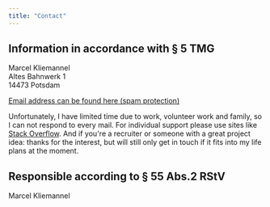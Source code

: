 ```yaml
---
title: "Contact"
---
```


## Information in accordance with § 5 TMG

Marcel Kliemannel  
Altes Bahnwerk 1  
14473 Potsdam

[Email address can be found here (spam protection)](https://mailhide.io/e/eJJkNwwq)

Unfortunately, I have limited time due to work, volunteer work and family, so I can not respond to every mail. For individual support please use sites like [Stack Overflow](https://stackoverflow.com). And if you're a recruiter or someone with a great project idea: thanks for the interest, but will still only get in touch if it fits into my life plans at the moment.


## Responsible according to § 55 Abs.2 RStV

Marcel Kliemannel